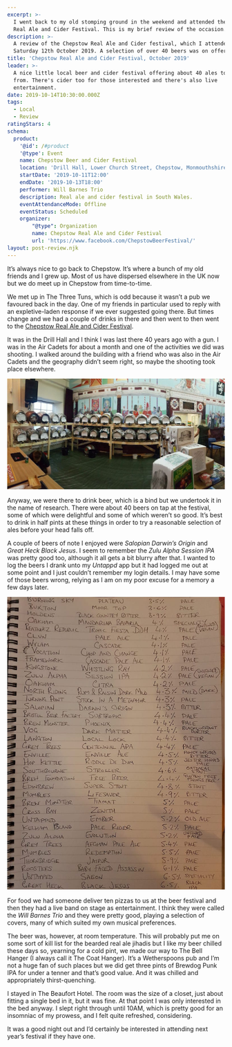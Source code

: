 ```yaml
---
excerpt: >-
  I went back to my old stomping ground in the weekend and attended the Chepstow
  Real Ale and Cider Festival. This is my brief review of the occasion.
description: >-
  A review of the Chepstow Real Ale and Cider festival, which I attended on
  Saturday 12th October 2019. A selection of over 40 beers was on offer.
title: 'Chepstow Real Ale and Cider Festival, October 2019'
leader: >-
  A nice little local beer and cider festival offering about 40 ales to choose
  from. There's cider too for those interested and there's also live
  entertainment.
date: 2019-10-14T10:30:00.000Z
tags:
  - Local
  - Review
ratingStars: 4
schema:
  product:
    '@id': /#product
    '@type': Event
    name: Chepstow Beer and Cider Festival
    location: 'Drill Hall, Lower Church Street, Chepstow, Monmouthshire NP16 5HJ'
    startDate: '2019-10-11T12:00'
    endDate: '2019-10-13T18:00'
    performer: Will Barnes Trio
    description: Real ale and cider festival in South Wales.
    eventAttendanceMode: Offline
    eventStatus: Scheduled
    organizer: 
        "@type": Organization
        name: Chepstow Real Ale and Cider Festival
        url: 'https://www.facebook.com/ChepstowBeerFestival/'
layout: post-review.njk
---
```

 

It’s always nice to go back to Chepstow. It’s where a bunch of my old friends and I grew up. Most of us have dispersed elsewhere in the UK now but we do meet up in Chepstow from time-to-time.

We met up in The Three Tuns, which is odd because it wasn’t a pub we favoured back in the day. One of my friends in particular used to reply with an expletive-laden response if we ever suggested going there. But times change and we had a couple of drinks in there and then went to then went to the [Chepstow Real Ale and Cider Festival](https://www.facebook.com/ChepstowBeerFestival/ "Facebook page for the festival.").

It was in the Drill Hall and I think I was last there 40 years ago with a gun. I was in the Air Cadets for about a month and one of the activities we did was shooting. I walked around the building with a friend who was also in the Air Cadets and the geography didn’t seem right, so maybe the shooting took place elsewhere.

![Chepstow Real Ale and Cider Festival bar area.](/assets/images/posts/2019/10/2019-10-14-chepstow-beer-festival-bar.jpg "@itemprop=image")

Anyway, we were there to drink beer, which is a bind but we undertook it in the name of research. There were about 40 beers on tap at the festival, some of which were delightful and some of which weren’t so good. It’s best to drink in half pints at these things in order to try a reasonable selection of ales before your head falls off.

A couple of beers of note I enjoyed were _Salopian Darwin’s Origin_ and _Great Heck Black Jesus_. I seem to remember the _Zulu Alpha Session IPA_ was pretty good too, although it all gets a bit blurry after that. I wanted to log the beers I drank unto my _Untappd_ app but it had logged me out at some point and I just couldn’t remember my login details. I may have some of those beers wrong, relying as I am on my poor excuse for a memory a few days later.

![Chepstow Real Ale and Cider Festival - list of beers.](/assets/images/posts/2019/10/2019-10-14-chepstow-beer-festival-list.jpg "class=s50 right|@itemprop=image")

For food we had someone deliver ten pizzas to us at the beer festival and then they had a live band on stage as entertainment. I think they were called the _Will Barnes Trio_ and they were pretty good, playing a selection of covers, many of which suited my own musical preferences.

The beer was, however, at room temperature. This will probably put me on some sort of kill list for the bearded real ale jihadis but I like my beer chilled these days so, yearning for a cold pint, we made our way to The Bell Hanger (I always call it The Coat Hanger). It’s a Wetherspoons pub and I’m not a huge fan of such places but we did get three pints of Brewdog Punk IPA for under a tenner and that’s good value. And it was chilled and appropriately thirst-quenching.

I stayed in The Beaufort Hotel. The room was the size of a closet, just about fitting a single bed in it, but it was fine. At that point I was only interested in the bed anyway. I slept right through until 10AM, which is pretty good for an insomniac of my prowess, and I felt quite refreshed, considering.

It was a good night out and I’d certainly be interested in attending next year’s festival if they have one.

 
